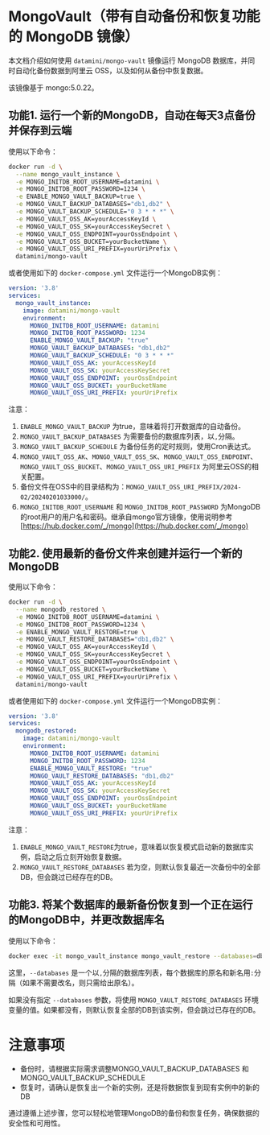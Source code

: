 # MongoVault（带有自动备份和恢复功能的 MongoDB 镜像）
本文档介绍如何使用 `datamini/mongo-vault` 镜像运行 MongoDB 数据库，并同时自动化备份数据到阿里云 OSS，以及如何从备份中恢复数据。

该镜像基于 mongo:5.0.22。


## 功能1. 运行一个新的MongoDB，自动在每天3点备份并保存到云端

使用以下命令：

```bash
docker run -d \
  --name mongo_vault_instance \
  -e MONGO_INITDB_ROOT_USERNAME=datamini \
  -e MONGO_INITDB_ROOT_PASSWORD=1234 \
  -e ENABLE_MONGO_VAULT_BACKUP=true \
  -e MONGO_VAULT_BACKUP_DATABASES="db1,db2" \
  -e MONGO_VAULT_BACKUP_SCHEDULE="0 3 * * *" \
  -e MONGO_VAULT_OSS_AK=yourAccessKeyId \
  -e MONGO_VAULT_OSS_SK=yourAccessKeySecret \
  -e MONGO_VAULT_OSS_ENDPOINT=yourOssEndpoint \
  -e MONGO_VAULT_OSS_BUCKET=yourBucketName \
  -e MONGO_VAULT_OSS_URI_PREFIX=yourUriPrefix \
  datamini/mongo-vault
```

或者使用如下的 `docker-compose.yml` 文件运行一个MongoDB实例：

```yaml
version: '3.8'
services:
  mongo_vault_instance:
    image: datamini/mongo-vault
    environment:
      MONGO_INITDB_ROOT_USERNAME: datamini
      MONGO_INITDB_ROOT_PASSWORD: 1234
      ENABLE_MONGO_VAULT_BACKUP: "true"
      MONGO_VAULT_BACKUP_DATABASES: "db1,db2"
      MONGO_VAULT_BACKUP_SCHEDULE: "0 3 * * *"
      MONGO_VAULT_OSS_AK: yourAccessKeyId
      MONGO_VAULT_OSS_SK: yourAccessKeySecret
      MONGO_VAULT_OSS_ENDPOINT: yourOssEndpoint
      MONGO_VAULT_OSS_BUCKET: yourBucketName
      MONGO_VAULT_OSS_URI_PREFIX: yourUriPrefix
```

注意：
1. `ENABLE_MONGO_VAULT_BACKUP` 为true，意味着将打开数据库的自动备份。
2. `MONGO_VAULT_BACKUP_DATABASES` 为需要备份的数据库列表，以`,`分隔。
3. `MONGO_VAULT_BACKUP_SCHEDULE` 为备份任务的定时规则，使用Cron表达式。
4. `MONGO_VAULT_OSS_AK`、`MONGO_VAULT_OSS_SK`、`MONGO_VAULT_OSS_ENDPOINT`、`MONGO_VAULT_OSS_BUCKET`、`MONGO_VAULT_OSS_URI_PREFIX` 为阿里云OSS的相关配置。
5. 备份文件在OSS中的目录结构为：`MONGO_VAULT_OSS_URI_PREFIX/2024-02/20240201033000/`。
6. `MONGO_INITDB_ROOT_USERNAME` 和 `MONGO_INITDB_ROOT_PASSWORD` 为MongoDB的root用户的用户名和密码。继承自mongo官方镜像，使用说明参考 [https://hub.docker.com/_/mongo](https://hub.docker.com/_/mongo)

## 功能2. 使用最新的备份文件来创建并运行一个新的MongoDB

使用以下命令：

```bash
docker run -d \
  --name mongodb_restored \
  -e MONGO_INITDB_ROOT_USERNAME=datamini \
  -e MONGO_INITDB_ROOT_PASSWORD=1234 \
  -e ENABLE_MONGO_VAULT_RESTORE=true \
  -e MONGO_VAULT_RESTORE_DATABASES="db1,db2" \
  -e MONGO_VAULT_OSS_AK=yourAccessKeyId \
  -e MONGO_VAULT_OSS_SK=yourAccessKeySecret \
  -e MONGO_VAULT_OSS_ENDPOINT=yourOssEndpoint \
  -e MONGO_VAULT_OSS_BUCKET=yourBucketName \
  -e MONGO_VAULT_OSS_URI_PREFIX=yourUriPrefix \
  datamini/mongo-vault
```

或者使用如下的 `docker-compose.yml` 文件运行一个MongoDB实例：

```yaml
version: '3.8'
services:
  mongodb_restored:
    image: datamini/mongo-vault
    environment:
      MONGO_INITDB_ROOT_USERNAME: datamini
      MONGO_INITDB_ROOT_PASSWORD: 1234
      ENABLE_MONGO_VAULT_RESTORE: "true"
      MONGO_VAULT_RESTORE_DATABASES: "db1,db2"
      MONGO_VAULT_OSS_AK: yourAccessKeyId
      MONGO_VAULT_OSS_SK: yourAccessKeySecret
      MONGO_VAULT_OSS_ENDPOINT: yourOssEndpoint
      MONGO_VAULT_OSS_BUCKET: yourBucketName
      MONGO_VAULT_OSS_URI_PREFIX: yourUriPrefix
```

注意：
1. `ENABLE_MONGO_VAULT_RESTORE`为true，意味着以恢复模式启动新的数据库实例，启动之后立刻开始恢复数据。
2. `MONGO_VAULT_RESTORE_DATABASES` 若为空，则默认恢复最近一次备份中的全部DB，但会跳过已经存在的DB。 

## 功能3. 将某个数据库的最新备份恢复到一个正在运行的MongoDB中，并更改数据库名

使用以下命令：

```bash
docker exec -it mongo_vault_instance mongo_vault_restore --databases=db1:newdb1,db2:newdb2 
```

这里，`--databases` 是一个以`,`分隔的数据库列表，每个数据库的原名和新名用`:`分隔（如果不需要改名，则只需给出原名）。

如果没有指定 `--databases` 参数，将使用 `MONGO_VAULT_RESTORE_DATABASES` 环境变量的值。如果都没有，则默认恢复全部的DB到该实例，但会跳过已存在的DB。


# 注意事项
- 备份时，请根据实际需求调整MONGO_VAULT_BACKUP_DATABASES 和 MONGO_VAULT_BACKUP_SCHEDULE
- 恢复时，请确认是恢复出一个新的实例，还是将数据恢复到现有实例中的新的DB


通过遵循上述步骤，您可以轻松地管理MongoDB的备份和恢复任务，确保数据的安全性和可用性。
